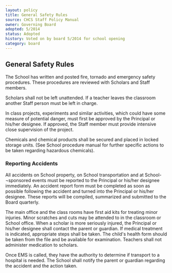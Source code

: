 ```yaml
---
layout: policy
title: General Safety Rules
source: CHCS Staff Policy Manual
owner: Governing Board
adopted: 5/2014
status: Adopted
history: Voted on by board 5/2014 for school opening
category: board
---
```


## General Safety Rules

The School has written and posted fire, tornado and emergency safety procedures.  These procedures are reviewed with Scholars and Staff members.

Scholars shall not be left unattended.  If a teacher leaves the classroom another Staff person must be left in charge.

In class projects, experiments and similar activities, which could have some measure of potential danger, must first be approved by the Principal or his/her designee.  If approved, the Staff member must provide intensive close supervision of the project.

Chemicals and chemical products shall be secured and placed in locked storage units.  (See School procedure manual for further specific actions to be taken regarding hazardous chemicals).

### Reporting Accidents

All accidents on School property, on School transportation and at School-¬sponsored events must be reported to the Principal or his/her designee immediately.  An accident report form must be completed as soon as possible following the accident and turned into the Principal or his/her designee.  These reports will be compiled, summarized and submitted to the Board quarterly.  

The main office and the class rooms have first aid kits for treating minor injuries.  Minor scratches and cuts may be attended to in the classroom or School office.  When a scholar is more seriously injured, the Principal or his/her designee shall contact the parent or guardian.  If medical treatment is indicated, appropriate steps shall be taken.  The child's health form should be taken from the file and be available for examination.  Teachers shall not administer medication to scholars.

Once EMS is called, they have the authority to determine if transport to a hospital is needed.  The School shall notify the parent or guardian regarding the accident and the action taken.
